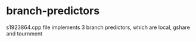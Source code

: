 # branch-predictors

s1923864.cpp file implements 3 branch predictors, which are local, gshare and tournment
